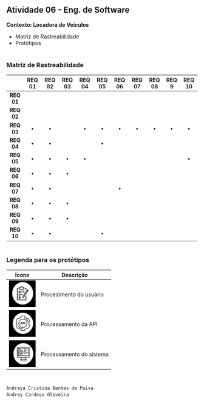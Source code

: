 ## Atividade 06 - Eng. de Software
**Contexto: Locadora de Veículos**
- Matriz de Rastreabilidade
- Protótipos
#
### Matriz de Rastreabilidade

|  | REQ 01 | REQ 02 | REQ 03 | REQ 04 | REQ 05 | REQ 06 |  REQ 07 | REQ 08 | REQ 9 | REQ 10 |
| :---: | :---: | :---: | :---: | :---: | :---: | :---: | :---: | :---: | :---: | :---: |
| **REQ 01** | | | | | | | | | | |
| **REQ 02** | | | | | | | | | | |
| **REQ 03** | • | • | | • | • | • | • | • | • | • |
| **REQ 04** | • | • | | | • | | | | | |
| **REQ 05** | • | • | • | • | | | | | | • |
| **REQ 06** | • | • | • | | | | | | | |
| **REQ 07** | • | • | | | | • | | | | |
| **REQ 08** | • | • | • | | | | | | | |
| **REQ 09** | • | • | • | | | | | | | |
| **REQ 10** | • | • | | | • | | | | | |

#
### Legenda para os protótipos 
| Ícone | Descrição |
| ---      | ---       |
| <img src="./img-fluxos/legendas/usuario.png" width="70" height="70"> | Procedimento do usuário |
| <img src="./img-fluxos/legendas/api.png" width="70" height="70"> | Processamento da API |
| <img src="./img-fluxos/legendas/sistema.png" width="70" height="70"> | Processamento do sistema |




#
`Andreya Cristina Bentes de Paiva`
<br>
`Andrey Cardoso Oliveira`
